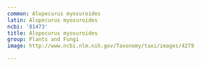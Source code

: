 ```yaml
---
common: Alopecurus myosuroides
latin: Alopecurus myosuroides
ncbi: '81473'
title: Alopecurus myosuroides
group: Plants and Fungi
image: http://www.ncbi.nlm.nih.gov/Taxonomy/taxi/images/4279

---
```

